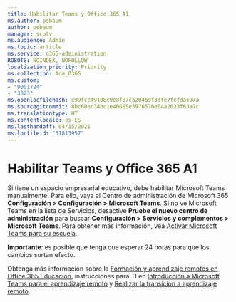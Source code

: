 ```yaml
---
title: Habilitar Teams y Office 365 A1
ms.author: pebaum
author: pebaum
manager: scotv
ms.audience: Admin
ms.topic: article
ms.service: o365-administration
ROBOTS: NOINDEX, NOFOLLOW
localization_priority: Priority
ms.collection: Adm_O365
ms.custom:
- "9001724"
- "3823"
ms.openlocfilehash: e99fcc49108c9e8f87ca204b9f3dfe7fcfdae97a
ms.sourcegitcommit: 8bc60ec34bc1e40685e3976576e04a2623f63a7c
ms.translationtype: HT
ms.contentlocale: es-ES
ms.lasthandoff: 04/15/2021
ms.locfileid: "51813957"
---
```

# <a name="enabling-teams-and-office-365-a1"></a>Habilitar Teams y Office 365 A1

Si tiene un espacio empresarial educativo, debe habilitar Microsoft Teams manualmente. Para ello, vaya al Centro de administración de Microsoft 365 **Configuración > Configuración > Microsoft Teams**. Si no ve Microsoft Teams en la lista de Servicios, desactive **Pruebe el nuevo centro de administración** para buscar **Configuración > Servicios y complementos > Microsoft Teams**. Para obtener más información, vea [Activar Microsoft Teams para su escuela](https://docs.microsoft.com/microsoft-365/education/intune-edu-trial/enable-microsoft-teams#enable-microsoft-teams-for-your-school-1).

**Importante**: es posible que tenga que esperar 24 horas para que los cambios surtan efecto. 

Obtenga más información sobre la [Formación y aprendizaje remotos en Office 365 Educación](https://support.office.com/article/remote-teaching-and-learning-in-office-365-education-f651ccae-7b65-478b-8366-51bb884025c4), instrucciones para TI en [Introducción a Microsoft Teams para el aprendizaje remoto](https://docs.microsoft.com/MicrosoftTeams/remote-learning-edu) y [Realizar la transición a aprendizaje remoto](https://www.microsoft.com/education/remote-learning).
